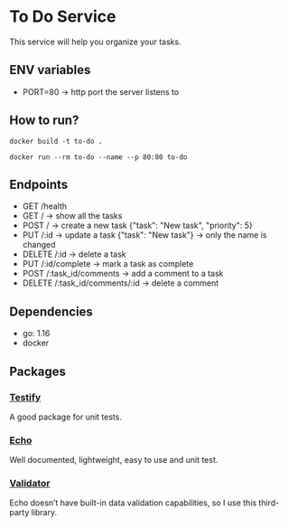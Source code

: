 # To Do Service
This service will help you organize your tasks.

## ENV variables
- PORT=80 -> http port the server listens to

## How to run?
`docker build -t to-do .`

`docker run --rm to-do --name --p 80:80 to-do`

## Endpoints
- GET /health
- GET / -> show all the tasks
- POST / -> create a new task {"task": "New task", "priority": 5}
- PUT /:id -> update a task {"task": "New task"} -> only the name is changed
- DELETE /:id -> delete a task
- PUT /:id/complete -> mark a task as complete
- POST /:task_id/comments -> add a comment to a task
- DELETE /:task_id/comments/:id -> delete a comment

## Dependencies
- go: 1.16
- docker

## Packages
### [Testify](https://github.com/stretchr/testify)
A good package for unit tests.

### [Echo](https://echo.labstack.com/guide/)
Well documented, lightweight, easy to use and unit test.

### [Validator](https://github.com/go-playground/validator)
Echo doesn’t have built-in data validation capabilities, so I use this third-party library.
